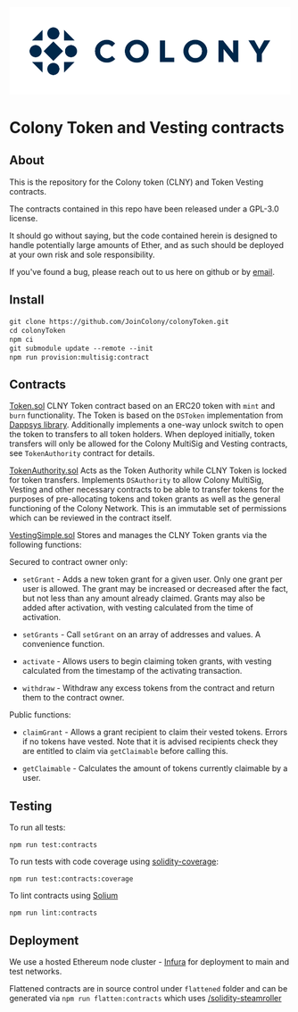 ![Colony Logo](./horizontal_color.png)

# Colony Token and Vesting contracts

## About

This is the repository for the Colony token (CLNY) and Token Vesting contracts.

The contracts contained in this repo have been released under a GPL-3.0 license. 

It should go without saying, but the code contained herein is designed to handle potentially large amounts of Ether, and as such should be deployed at your own risk and sole responsibility.  

If you've found a bug, please reach out to us here on github or by [email](mailto:hello@colony.io).

## Install

```
git clone https://github.com/JoinColony/colonyToken.git
cd colonyToken
npm ci
git submodule update --remote --init
npm run provision:multisig:contract
```

## Contracts

[Token.sol](./contracts/Token.sol)
CLNY Token contract based on an ERC20 token with `mint` and `burn` functionality. The Token is based on the `DSToken` implementation from [Dappsys library](https://github.com/dapphub/dappsys). Additionally implements a one-way unlock switch to open the token to transfers to all token holders. When deployed initially, token transfers will only be allowed for the Colony MultiSig and Vesting contracts, see `TokenAuthority` contract for details. 

[TokenAuthority.sol](./contracts/TokenAuthority.sol)
Acts as the Token Authority while CLNY Token is locked for token transfers. Implements `DSAuthority` to allow Colony MultiSig, Vesting and other necessary contracts to be able to transfer tokens for the purposes of pre-allocating tokens and token grants as well as the general functioning of the Colony Network. This is an immutable set of permissions which can be reviewed in the contract itself.

[VestingSimple.sol](./contracts/VestingSimple.sol)
Stores and manages the CLNY Token grants via the following functions:

Secured to contract owner only:
* `setGrant` - Adds a new token grant for a given user. Only one grant per user is allowed. The grant may be increased or decreased after the fact, but not less than any amount already claimed. Grants may also be added after activation, with vesting calculated from the time of activation.

* `setGrants` - Call `setGrant` on an array of addresses and values. A convenience function.

* `activate` - Allows users to begin claiming token grants, with vesting calculated from the timestamp of the activating transaction.

* `withdraw` - Withdraw any excess tokens from the contract and return them to the contract owner.

Public functions:
* `claimGrant` - Allows a grant recipient to claim their vested tokens. Errors if no tokens have vested. Note that it is advised recipients check they are entitled to claim via `getClaimable` before calling this.

* `getClaimable` - Calculates the amount of tokens currently claimable by a user.

## Testing

To run all tests:
```
npm run test:contracts
```
To run tests with code coverage using [solidity-coverage](https://github.com/sc-forks/solidity-coverage):
```
npm run test:contracts:coverage
```
To lint contracts using [Solium](https://github.com/duaraghav8/Solium)
```
npm run lint:contracts
```

## Deployment

We use a hosted Ethereum node cluster - [Infura](https://infura.io) for deployment to main and test networks.

Flattened contracts are in source control under `flattened` folder and can be generated via `npm run flatten:contracts` which uses [/solidity-steamroller](https://github.com/JoinColony/solidity-steamroller)
